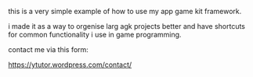 this is a very simple example of how to use my app game kit framework.

i made it as a way to orgenise larg agk projects better and have shortcuts
for common functionality i use in game programming.

contact me via this form:

https://ytutor.wordpress.com/contact/
